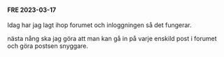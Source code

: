 #### FRE 2023-03-17
Idag har jag lagt ihop forumet och inloggningen så det fungerar.

nästa nång ska jag göra att man kan gå in på varje enskild post i forumet och göra postsen snyggare.